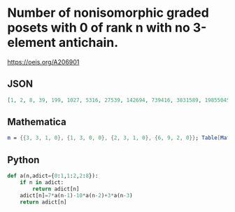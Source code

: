 # Number of nonisomorphic graded posets with 0 of rank n with no 3\-element antichain\.
https://oeis.org/A206901
## JSON
```JSON
[1, 2, 8, 39, 199, 1027, 5316, 27539, 142694, 739416, 3831589, 19855045, 102887673, 533158028, 2762794601, 14316644946, 74188042696, 384438233215, 1992137140383, 10323141778619, 53493935746148, 277202543857995, 1436447874880342, 7443591492820888]
```
## Mathematica
```Mathematica
m = {{3, 3, 1, 0}, {1, 3, 0, 0}, {2, 3, 1, 0}, {6, 9, 2, 0}}; Table[MatrixPower[m, n][[4,3]], {n, 1, 40}]
```
## Python
```Python
def a(n,adict={0:1,1:2,2:8}):
    if n in adict:
        return adict[n]
    adict[n]=7*a(n-1)-10*a(n-2)+3*a(n-3)
    return adict[n]
```
